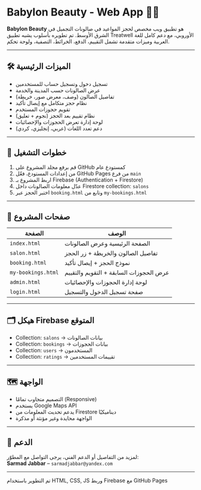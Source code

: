 
# Babylon Beauty - Web App 💄✨

**Babylon Beauty** هو تطبيق ويب مخصص لحجز المواعيد في صالونات التجميل في الشرق الأوسط. تم تطويره بأسلوب يشبه تطبيق Treatwell الأوروبي، مع دعم كامل للغة العربية وميزات متقدمة تشمل التقييم، الدفع، الخرائط، التصفية، ولوحة تحكم.

---

## 🛠️ الميزات الرئيسية

- تسجيل دخول وتسجيل حساب للمستخدمين
- عرض الصالونات حسب المدينة والخدمة
- تفاصيل الصالون (وصف، معرض صور، خريطة)
- نظام حجز متكامل مع إيصال تأكيد
- تقويم حجوزات المستخدم
- نظام تقييم بعد الحجز (نجوم + تعليق)
- لوحة إدارة تعرض الحجوزات والإحصائيات
- دعم تعدد اللغات (عربي، إنجليزي، كردي)

---

## 🚀 خطوات التشغيل

1. قم برفع مجلد المشروع على GitHub كمستودع عام
2. من إعدادات المستودع، فعّل GitHub Pages من فرع `main`
3. اربط المشروع بـ Firebase (Authentication + Firestore)
4. عدّل معلومات الصالونات داخل Firestore collection: `salons`
5. اختبر الحجز عبر `booking.html` وتابع من `my-bookings.html`

---

## 📂 صفحات المشروع

| الصفحة             | الوصف                                       |
|-------------------|---------------------------------------------|
| `index.html`       | الصفحة الرئيسية وعرض الصالونات              |
| `salon.html`       | تفاصيل الصالون والخريطة + زر الحجز          |
| `booking.html`     | نموذج الحجز + إيصال تأكيد                  |
| `my-bookings.html` | عرض الحجوزات السابقة + التقويم والتقييم     |
| `admin.html`       | لوحة إدارة الحجوزات والإحصائيات             |
| `login.html`       | صفحة تسجيل الدخول والتسجيل                  |

---

## 🗂️ هيكل Firebase المتوقع

- Collection: `salons` → بيانات الصالونات
- Collection: `bookings` → بيانات الحجوزات
- Collection: `users` → المستخدمون
- Collection: `ratings` → تقييمات المستخدمين

---

## 🗺️ الواجهة

- التصميم متجاوب تمامًا (Responsive)
- يستخدم Google Maps API
- يدعم تحديث المعلومات من Firestore ديناميكيًا
- الواجهة محايدة وغير مؤنثة أو مذكرة

---

## 📧 الدعم

لمزيد من التفاصيل أو الدعم الفني، يرجى التواصل مع المطوّر:  
**Sarmad Jabbar** – `sarmadjabbar@yandex.com`

---

تم التطوير باستخدام HTML, CSS, JS وربط Firebase مع GitHub Pages
